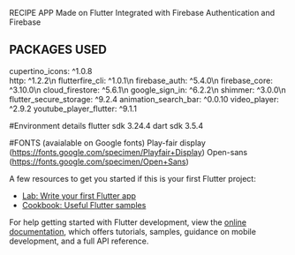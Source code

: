 
RECIPE APP Made on Flutter Integrated with Firebase Authentication and Firebase


## PACKAGES USED
  cupertino_icons: ^1.0.8<br>
  http: ^1.2.2\n
  flutterfire_cli: ^1.0.1\n
  firebase_auth: ^5.4.0\n
  firebase_core: ^3.10.0\n
  cloud_firestore: ^5.6.1\n
  google_sign_in: ^6.2.2\n
  shimmer: ^3.0.0\n
  flutter_secure_storage: ^9.2.4
  animation_search_bar: ^0.0.10
  video_player: ^2.9.2
  youtube_player_flutter: ^9.1.1

#Environment details
  flutter sdk 3.24.4
  dart sdk 3.5.4

#FONTS (avaialable on Google fonts)
 Play-fair display  (https://fonts.google.com/specimen/Playfair+Display)
 Open-sans  (https://fonts.google.com/specimen/Open+Sans)
 

A few resources to get you started if this is your first Flutter project:

- [Lab: Write your first Flutter app](https://docs.flutter.dev/get-started/codelab)
- [Cookbook: Useful Flutter samples](https://docs.flutter.dev/cookbook)

For help getting started with Flutter development, view the
[online documentation](https://docs.flutter.dev/), which offers tutorials,
samples, guidance on mobile development, and a full API reference.
